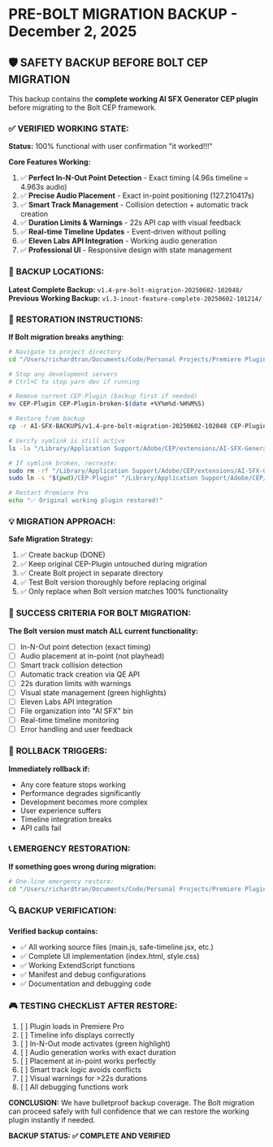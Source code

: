 # PRE-BOLT MIGRATION BACKUP - December 2, 2025

## 🛡️ **SAFETY BACKUP BEFORE BOLT CEP MIGRATION**

This backup contains the **complete working AI SFX Generator CEP plugin** before migrating to the Bolt CEP framework.

### ✅ **VERIFIED WORKING STATE:**

**Status:** 100% functional with user confirmation "it worked!!!"

**Core Features Working:**
1. ✅ **Perfect In-N-Out Point Detection** - Exact timing (4.96s timeline = 4.963s audio)
2. ✅ **Precise Audio Placement** - Exact in-point positioning (127.210417s)
3. ✅ **Smart Track Management** - Collision detection + automatic track creation
4. ✅ **Duration Limits & Warnings** - 22s API cap with visual feedback
5. ✅ **Real-time Timeline Updates** - Event-driven without polling
6. ✅ **Eleven Labs API Integration** - Working audio generation
7. ✅ **Professional UI** - Responsive design with state management

### 📁 **BACKUP LOCATIONS:**

**Latest Complete Backup:** `v1.4-pre-bolt-migration-20250602-102048/`
**Previous Working Backup:** `v1.3-inout-feature-complete-20250602-101214/`

### 🔄 **RESTORATION INSTRUCTIONS:**

**If Bolt migration breaks anything:**

```bash
# Navigate to project directory
cd "/Users/richardtran/Documents/Code/Personal Projects/Premiere Plugins/Ai SFX"

# Stop any development servers
# Ctrl+C to stop yarn dev if running

# Remove current CEP-Plugin (backup first if needed)
mv CEP-Plugin CEP-Plugin-broken-$(date +%Y%m%d-%H%M%S)

# Restore from backup
cp -r AI-SFX-BACKUPS/v1.4-pre-bolt-migration-20250602-102048 CEP-Plugin

# Verify symlink is still active
ls -la "/Library/Application Support/Adobe/CEP/extensions/AI-SFX-Generator"

# If symlink broken, recreate:
sudo rm -rf "/Library/Application Support/Adobe/CEP/extensions/AI-SFX-Generator"
sudo ln -s "$(pwd)/CEP-Plugin" "/Library/Application Support/Adobe/CEP/extensions/AI-SFX-Generator"

# Restart Premiere Pro
echo "✅ Original working plugin restored!"
```

### 💡 **MIGRATION APPROACH:**

**Safe Migration Strategy:**
1. ✅ Create backup (DONE)
2. ✅ Keep original CEP-Plugin untouched during migration
3. ✅ Create Bolt project in separate directory
4. ✅ Test Bolt version thoroughly before replacing original
5. ✅ Only replace when Bolt version matches 100% functionality

### 🎯 **SUCCESS CRITERIA FOR BOLT MIGRATION:**

**The Bolt version must match ALL current functionality:**
- [ ] In-N-Out point detection (exact timing)
- [ ] Audio placement at in-point (not playhead)
- [ ] Smart track collision detection
- [ ] Automatic track creation via QE API
- [ ] 22s duration limits with warnings
- [ ] Visual state management (green highlights)
- [ ] Eleven Labs API integration
- [ ] File organization into "AI SFX" bin
- [ ] Real-time timeline monitoring
- [ ] Error handling and user feedback

### 🚨 **ROLLBACK TRIGGERS:**

**Immediately rollback if:**
- Any core feature stops working
- Performance degrades significantly
- Development becomes more complex
- User experience suffers
- Timeline integration breaks
- API calls fail

### 📞 **EMERGENCY RESTORATION:**

**If something goes wrong during migration:**

```bash
# One-line emergency restore:
cd "/Users/richardtran/Documents/Code/Personal Projects/Premiere Plugins/Ai SFX" && rm -rf CEP-Plugin && cp -r AI-SFX-BACKUPS/v1.4-pre-bolt-migration-20250602-102048 CEP-Plugin && echo "🚑 EMERGENCY RESTORE COMPLETE!"
```

### 🔍 **BACKUP VERIFICATION:**

**Verified backup contains:**
- ✅ All working source files (main.js, safe-timeline.jsx, etc.)
- ✅ Complete UI implementation (index.html, style.css)
- ✅ Working ExtendScript functions
- ✅ Manifest and debug configurations
- ✅ Documentation and debugging code

### 🎮 **TESTING CHECKLIST AFTER RESTORE:**

1. [ ] Plugin loads in Premiere Pro
2. [ ] Timeline info displays correctly
3. [ ] In-N-Out mode activates (green highlight)
4. [ ] Audio generation works with exact duration
5. [ ] Placement at in-point works perfectly
6. [ ] Smart track logic avoids conflicts
7. [ ] Visual warnings for >22s durations
8. [ ] All debugging functions work

**CONCLUSION:** We have bulletproof backup coverage. The Bolt migration can proceed safely with full confidence that we can restore the working plugin instantly if needed.

**BACKUP STATUS: ✅ COMPLETE AND VERIFIED**